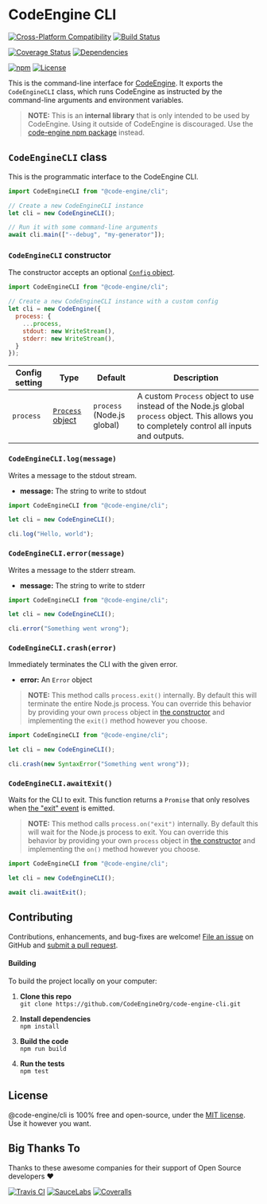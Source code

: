 CodeEngine CLI
======================================

[![Cross-Platform Compatibility](https://engine.codes/img/badges/os-badges.svg)](https://travis-ci.com/CodeEngineOrg/code-engine-cli)
[![Build Status](https://api.travis-ci.com/CodeEngineOrg/code-engine-cli.svg?branch=master)](https://travis-ci.com/CodeEngineOrg/code-engine-cli)

[![Coverage Status](https://coveralls.io/repos/github/CodeEngineOrg/code-engine-cli/badge.svg?branch=master)](https://coveralls.io/github/CodeEngineOrg/code-engine-cli)
[![Dependencies](https://david-dm.org/CodeEngineOrg/code-engine-cli.svg)](https://david-dm.org/CodeEngineOrg/code-engine-cli)

[![npm](https://img.shields.io/npm/v/@code-engine/cli.svg)](https://www.npmjs.com/package/@code-engine/cli)
[![License](https://img.shields.io/npm/l/@code-engine/cli.svg)](LICENSE)



This is the command-line interface for [CodeEngine](https://engine.codes/). It exports the `CodeEngineCLI` class, which runs CodeEngine as instructed by the command-line arguments and environment variables.

> **NOTE:** This is an **internal library** that is only intended to be used by CodeEngine. Using it outside of CodeEngine is discouraged. Use the [code-engine npm package](https://www.npmjs.com/package/code-engine) instead.



`CodeEngineCLI` class
-------------------------------
This is the programmatic interface to the CodeEngine CLI.

```javascript
import CodeEngineCLI from "@code-engine/cli";

// Create a new CodeEngineCLI instance
let cli = new CodeEngineCLI();

// Run it with some command-line arguments
await cli.main(["--debug", "my-generator"]);
```


### `CodeEngineCLI` constructor
The constructor accepts an optional [`Config` object](src/config.ts).

```javascript
import CodeEngineCLI from "@code-engine/cli";

// Create a new CodeEngineCLI instance with a custom config
let cli = new CodeEngine({
  process: {
    ...process,
    stdout: new WriteStream(),
    stderr: new WriteStream(),
  }
});
```

|Config setting  |Type    |Default          |Description
|----------------|--------|-----------------|---------------------------------------------------
|`process`       |[`Process` object](https://nodejs.org/api/process.html#process_process) |`process` <br>(Node.js global) |A custom `Process` object to use instead of the Node.js global `process` object. This allows you to completely control all inputs and outputs.


### `CodeEngineCLI.log(message)`
Writes a message to the stdout stream.

- **message:** The string to write to stdout

```javascript
import CodeEngineCLI from "@code-engine/cli";

let cli = new CodeEngineCLI();

cli.log("Hello, world");
```


### `CodeEngineCLI.error(message)`
Writes a message to the stderr stream.

- **message:** The string to write to stderr

```javascript
import CodeEngineCLI from "@code-engine/cli";

let cli = new CodeEngineCLI();

cli.error("Something went wrong");
```


### `CodeEngineCLI.crash(error)`
Immediately terminates the CLI with the given error.

- **error:** An `Error` object

> **NOTE:** This method calls `process.exit()` internally. By default this will terminate the entire Node.js process. You can override this behavior by providing your own `process` object in [the constructor](#codeenginecli-constructor) and implementing the `exit()` method however you choose.

```javascript
import CodeEngineCLI from "@code-engine/cli";

let cli = new CodeEngineCLI();

cli.crash(new SyntaxError("Something went wrong"));
```


### `CodeEngineCLI.awaitExit()`
Waits for the CLI to exit. This function returns a `Promise` that only resolves when [the "exit" event](https://nodejs.org/api/process.html#process_event_exit) is emitted.

> **NOTE:** This method calls `process.on("exit")` internally. By default this will wait for the Node.js process to exit. You can override this behavior by providing your own `process` object in [the constructor](#codeenginecli-constructor) and implementing the `on()` method however you choose.

```javascript
import CodeEngineCLI from "@code-engine/cli";

let cli = new CodeEngineCLI();

await cli.awaitExit();
```



Contributing
--------------------------
Contributions, enhancements, and bug-fixes are welcome!  [File an issue](https://github.com/CodeEngineOrg/code-engine-cli/issues) on GitHub and [submit a pull request](https://github.com/CodeEngineOrg/code-engine-cli/pulls).

#### Building
To build the project locally on your computer:

1. __Clone this repo__<br>
`git clone https://github.com/CodeEngineOrg/code-engine-cli.git`

2. __Install dependencies__<br>
`npm install`

3. __Build the code__<br>
`npm run build`

4. __Run the tests__<br>
`npm test`



License
--------------------------
@code-engine/cli is 100% free and open-source, under the [MIT license](LICENSE). Use it however you want.



Big Thanks To
--------------------------
Thanks to these awesome companies for their support of Open Source developers ❤

[![Travis CI](https://engine.codes/img/badges/travis-ci.svg)](https://travis-ci.com)
[![SauceLabs](https://engine.codes/img/badges/sauce-labs.svg)](https://saucelabs.com)
[![Coveralls](https://engine.codes/img/badges/coveralls.svg)](https://coveralls.io)
